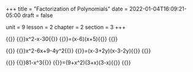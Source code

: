 +++
title = "Factorization of Polynomials"
date = 2022-01-04T16:09:21-05:00
draft = false

unit = 9
lesson = 2
chapter = 2
section = 3
+++

{{<eg id="1a">}}
  {{<md>}}x^2-x-30{{</md>}}
  {{<md>}}=(x-6)(x+5){{</md>}}
{{</eg>}}

{{<eg id="1f">}}
  {{<md>}}x^2-6x+9-4y^2{{</md>}}
  {{<md>}}=(x-3+2y)(x-3-2y){{</md>}}
{{</eg>}}

{{<eg id="1h">}}
  {{<md>}}81-x^3{{</md>}}
  {{<md>}}=(9+x^2)(3+x)(3-x){{</md>}}
{{</eg>}}
